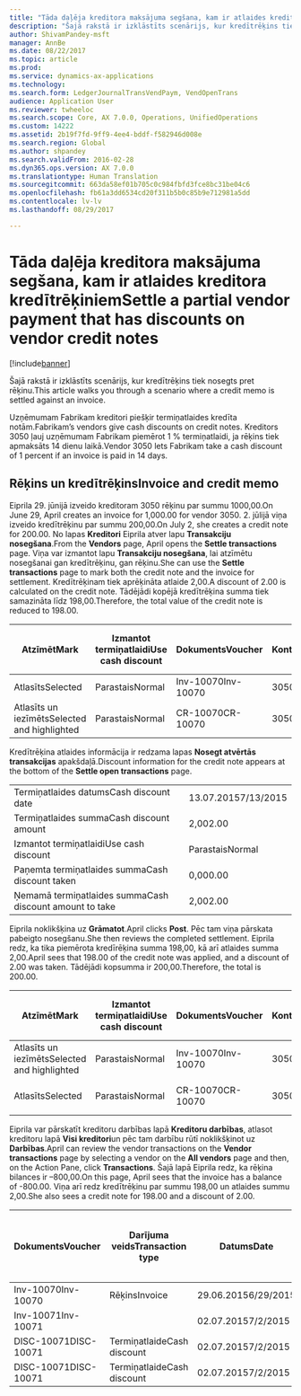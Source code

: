 ```yaml
---
title: "Tāda daļēja kreditora maksājuma segšana, kam ir atlaides kreditora kredītrēķiniem"
description: "Šajā rakstā ir izklāstīts scenārijs, kur kredītrēķins tiek nosegts pret rēķinu."
author: ShivamPandey-msft
manager: AnnBe
ms.date: 08/22/2017
ms.topic: article
ms.prod: 
ms.service: dynamics-ax-applications
ms.technology: 
ms.search.form: LedgerJournalTransVendPaym, VendOpenTrans
audience: Application User
ms.reviewer: twheeloc
ms.search.scope: Core, AX 7.0.0, Operations, UnifiedOperations
ms.custom: 14222
ms.assetid: 2b19f7fd-9ff9-4ee4-bddf-f582946d008e
ms.search.region: Global
ms.author: shpandey
ms.search.validFrom: 2016-02-28
ms.dyn365.ops.version: AX 7.0.0
ms.translationtype: Human Translation
ms.sourcegitcommit: 663da58ef01b705c0c984fbfd3fce8bc31be04c6
ms.openlocfilehash: fb61a3dd6534cd20f311b5b0c85b9e712981a5dd
ms.contentlocale: lv-lv
ms.lasthandoff: 08/29/2017

---
```


# <a name="settle-a-partial-vendor-payment-that-has-discounts-on-vendor-credit-notes"></a><span data-ttu-id="43b87-103">Tāda daļēja kreditora maksājuma segšana, kam ir atlaides kreditora kredītrēķiniem</span><span class="sxs-lookup"><span data-stu-id="43b87-103">Settle a partial vendor payment that has discounts on vendor credit notes</span></span>

[!include[banner](../includes/banner.md)]


<span data-ttu-id="43b87-104">Šajā rakstā ir izklāstīts scenārijs, kur kredītrēķins tiek nosegts pret rēķinu.</span><span class="sxs-lookup"><span data-stu-id="43b87-104">This article walks you through a scenario where a credit memo is settled against an invoice.</span></span>

<span data-ttu-id="43b87-105">Uzņēmumam Fabrikam kreditori piešķir termiņatlaides kredīta notām.</span><span class="sxs-lookup"><span data-stu-id="43b87-105">Fabrikam’s vendors give cash discounts on credit notes.</span></span> <span data-ttu-id="43b87-106">Kreditors 3050 ļauj uzņēmumam Fabrikam piemērot 1 % termiņatlaidi, ja rēķins tiek apmaksāts 14 dienu laikā.</span><span class="sxs-lookup"><span data-stu-id="43b87-106">Vendor 3050 lets Fabrikam take a cash discount of 1 percent if an invoice is paid in 14 days.</span></span>

## <a name="invoice-and-credit-memo"></a><span data-ttu-id="43b87-107">Rēķins un kredītrēķins</span><span class="sxs-lookup"><span data-stu-id="43b87-107">Invoice and credit memo</span></span>
<span data-ttu-id="43b87-108">Eiprila 29. jūnijā izveido kreditoram 3050 rēķinu par summu 1000,00.</span><span class="sxs-lookup"><span data-stu-id="43b87-108">On June 29, April creates an invoice for 1,000.00 for vendor 3050.</span></span> <span data-ttu-id="43b87-109">2. jūlijā viņa izveido kredītrēķinu par summu 200,00.</span><span class="sxs-lookup"><span data-stu-id="43b87-109">On July 2, she creates a credit note for 200.00.</span></span> <span data-ttu-id="43b87-110">No lapas **Kreditori** Eiprila atver lapu **Transakciju nosegšana**.</span><span class="sxs-lookup"><span data-stu-id="43b87-110">From the **Vendors** page, April opens the **Settle transactions** page.</span></span> <span data-ttu-id="43b87-111">Viņa var izmantot lapu **Transakciju nosegšana**, lai atzīmētu nosegšanai gan kredītrēķinu, gan rēķinu.</span><span class="sxs-lookup"><span data-stu-id="43b87-111">She can use the **Settle transactions** page to mark both the credit note and the invoice for settlement.</span></span> <span data-ttu-id="43b87-112">Kredītrēķinam tiek aprēķināta atlaide 2,00.</span><span class="sxs-lookup"><span data-stu-id="43b87-112">A discount of 2.00 is calculated on the credit note.</span></span> <span data-ttu-id="43b87-113">Tādējādi kopējā kredītrēķina summa tiek samazināta līdz 198,00.</span><span class="sxs-lookup"><span data-stu-id="43b87-113">Therefore, the total value of the credit note is reduced to 198.00.</span></span>

| <span data-ttu-id="43b87-114">Atzīmēt</span><span class="sxs-lookup"><span data-stu-id="43b87-114">Mark</span></span>                     | <span data-ttu-id="43b87-115">Izmantot termiņatlaidi</span><span class="sxs-lookup"><span data-stu-id="43b87-115">Use cash discount</span></span> | <span data-ttu-id="43b87-116">Dokuments</span><span class="sxs-lookup"><span data-stu-id="43b87-116">Voucher</span></span>   | <span data-ttu-id="43b87-117">Konts</span><span class="sxs-lookup"><span data-stu-id="43b87-117">Account</span></span> | <span data-ttu-id="43b87-118">Datums</span><span class="sxs-lookup"><span data-stu-id="43b87-118">Date</span></span>      | <span data-ttu-id="43b87-119">Izpildes datums</span><span class="sxs-lookup"><span data-stu-id="43b87-119">Due date</span></span>  | <span data-ttu-id="43b87-120">Rēķins</span><span class="sxs-lookup"><span data-stu-id="43b87-120">Invoice</span></span> | <span data-ttu-id="43b87-121">Summa darījuma valūtā</span><span class="sxs-lookup"><span data-stu-id="43b87-121">Amount in transaction currency</span></span> | <span data-ttu-id="43b87-122">Valūta</span><span class="sxs-lookup"><span data-stu-id="43b87-122">Currency</span></span> | <span data-ttu-id="43b87-123">Nosedzamā summa</span><span class="sxs-lookup"><span data-stu-id="43b87-123">Amount to settle</span></span> |
|--------------------------|-------------------|-----------|---------|-----------|-----------|---------|--------------------------------|----------|------------------|
| <span data-ttu-id="43b87-124">Atlasīts</span><span class="sxs-lookup"><span data-stu-id="43b87-124">Selected</span></span>                 | <span data-ttu-id="43b87-125">Parastais</span><span class="sxs-lookup"><span data-stu-id="43b87-125">Normal</span></span>            | <span data-ttu-id="43b87-126">Inv-10070</span><span class="sxs-lookup"><span data-stu-id="43b87-126">Inv-10070</span></span> | <span data-ttu-id="43b87-127">3050</span><span class="sxs-lookup"><span data-stu-id="43b87-127">3050</span></span>    | <span data-ttu-id="43b87-128">29.06.2015</span><span class="sxs-lookup"><span data-stu-id="43b87-128">6/29/2015</span></span> | <span data-ttu-id="43b87-129">29.07.2015</span><span class="sxs-lookup"><span data-stu-id="43b87-129">7/29/2015</span></span> | <span data-ttu-id="43b87-130">10070</span><span class="sxs-lookup"><span data-stu-id="43b87-130">10070</span></span>   | <span data-ttu-id="43b87-131">–1000,00</span><span class="sxs-lookup"><span data-stu-id="43b87-131">-1,000.00</span></span>                      | <span data-ttu-id="43b87-132">USD</span><span class="sxs-lookup"><span data-stu-id="43b87-132">USD</span></span>      | <span data-ttu-id="43b87-133">–990,00</span><span class="sxs-lookup"><span data-stu-id="43b87-133">-990.00</span></span>          |
| <span data-ttu-id="43b87-134">Atlasīts un iezīmēts</span><span class="sxs-lookup"><span data-stu-id="43b87-134">Selected and highlighted</span></span> | <span data-ttu-id="43b87-135">Parastais</span><span class="sxs-lookup"><span data-stu-id="43b87-135">Normal</span></span>            | <span data-ttu-id="43b87-136">CR-10070</span><span class="sxs-lookup"><span data-stu-id="43b87-136">CR-10070</span></span>  | <span data-ttu-id="43b87-137">3050</span><span class="sxs-lookup"><span data-stu-id="43b87-137">3050</span></span>    | <span data-ttu-id="43b87-138">02.07.2015</span><span class="sxs-lookup"><span data-stu-id="43b87-138">7/2/2015</span></span>  | <span data-ttu-id="43b87-139">29.07.2015</span><span class="sxs-lookup"><span data-stu-id="43b87-139">7/29/2015</span></span> |         | <span data-ttu-id="43b87-140">200,00</span><span class="sxs-lookup"><span data-stu-id="43b87-140">200.00</span></span>                         | <span data-ttu-id="43b87-141">USD</span><span class="sxs-lookup"><span data-stu-id="43b87-141">USD</span></span>      | <span data-ttu-id="43b87-142">198,00</span><span class="sxs-lookup"><span data-stu-id="43b87-142">198.00</span></span>           |

<span data-ttu-id="43b87-143">Kredītrēķina atlaides informācija ir redzama lapas **Nosegt atvērtās transakcijas** apakšdaļā.</span><span class="sxs-lookup"><span data-stu-id="43b87-143">Discount information for the credit note appears at the bottom of the **Settle open transactions** page.</span></span>

|                              |           |
|------------------------------|-----------|
| <span data-ttu-id="43b87-144">Termiņatlaides datums</span><span class="sxs-lookup"><span data-stu-id="43b87-144">Cash discount date</span></span>           | <span data-ttu-id="43b87-145">13.07.2015</span><span class="sxs-lookup"><span data-stu-id="43b87-145">7/13/2015</span></span> |
| <span data-ttu-id="43b87-146">Termiņatlaides summa</span><span class="sxs-lookup"><span data-stu-id="43b87-146">Cash discount amount</span></span>         | <span data-ttu-id="43b87-147">2,00</span><span class="sxs-lookup"><span data-stu-id="43b87-147">2.00</span></span>      |
| <span data-ttu-id="43b87-148">Izmantot termiņatlaidi</span><span class="sxs-lookup"><span data-stu-id="43b87-148">Use cash discount</span></span>            | <span data-ttu-id="43b87-149">Parastais</span><span class="sxs-lookup"><span data-stu-id="43b87-149">Normal</span></span>    |
| <span data-ttu-id="43b87-150">Paņemta termiņatlaides summa</span><span class="sxs-lookup"><span data-stu-id="43b87-150">Cash discount taken</span></span>          | <span data-ttu-id="43b87-151">0,00</span><span class="sxs-lookup"><span data-stu-id="43b87-151">0.00</span></span>      |
| <span data-ttu-id="43b87-152">Ņemamā termiņatlaides summa</span><span class="sxs-lookup"><span data-stu-id="43b87-152">Cash discount amount to take</span></span> | <span data-ttu-id="43b87-153">2,00</span><span class="sxs-lookup"><span data-stu-id="43b87-153">2.00</span></span>      |

<span data-ttu-id="43b87-154">Eiprila noklikšķina uz **Grāmatot**.</span><span class="sxs-lookup"><span data-stu-id="43b87-154">April clicks **Post**.</span></span> <span data-ttu-id="43b87-155">Pēc tam viņa pārskata pabeigto nosegšanu.</span><span class="sxs-lookup"><span data-stu-id="43b87-155">She then reviews the completed settlement.</span></span> <span data-ttu-id="43b87-156">Eiprila redz, ka tika piemērota kredīrēķina summa 198,00, kā arī atlaides summa 2,00.</span><span class="sxs-lookup"><span data-stu-id="43b87-156">April sees that 198.00 of the credit note was applied, and a discount of 2.00 was taken.</span></span> <span data-ttu-id="43b87-157">Tādējādi kopsumma ir 200,00.</span><span class="sxs-lookup"><span data-stu-id="43b87-157">Therefore, the total is 200.00.</span></span>

| <span data-ttu-id="43b87-158">Atzīmēt</span><span class="sxs-lookup"><span data-stu-id="43b87-158">Mark</span></span>                     | <span data-ttu-id="43b87-159">Izmantot termiņatlaidi</span><span class="sxs-lookup"><span data-stu-id="43b87-159">Use cash discount</span></span> | <span data-ttu-id="43b87-160">Dokuments</span><span class="sxs-lookup"><span data-stu-id="43b87-160">Voucher</span></span>   | <span data-ttu-id="43b87-161">Konts</span><span class="sxs-lookup"><span data-stu-id="43b87-161">Account</span></span> | <span data-ttu-id="43b87-162">Datums</span><span class="sxs-lookup"><span data-stu-id="43b87-162">Date</span></span>      | <span data-ttu-id="43b87-163">Izpildes datums</span><span class="sxs-lookup"><span data-stu-id="43b87-163">Due date</span></span>  | <span data-ttu-id="43b87-164">Rēķins</span><span class="sxs-lookup"><span data-stu-id="43b87-164">Invoice</span></span>  | <span data-ttu-id="43b87-165">Summa darījuma valūtā</span><span class="sxs-lookup"><span data-stu-id="43b87-165">Amount in transaction currency</span></span> | <span data-ttu-id="43b87-166">Valūta</span><span class="sxs-lookup"><span data-stu-id="43b87-166">Currency</span></span> | <span data-ttu-id="43b87-167">Nosedzamā summa</span><span class="sxs-lookup"><span data-stu-id="43b87-167">Amount to settle</span></span> |
|--------------------------|-------------------|-----------|---------|-----------|-----------|----------|--------------------------------|----------|------------------|
| <span data-ttu-id="43b87-168">Atlasīts un iezīmēts</span><span class="sxs-lookup"><span data-stu-id="43b87-168">Selected and highlighted</span></span> | <span data-ttu-id="43b87-169">Parastais</span><span class="sxs-lookup"><span data-stu-id="43b87-169">Normal</span></span>            | <span data-ttu-id="43b87-170">Inv-10070</span><span class="sxs-lookup"><span data-stu-id="43b87-170">Inv-10070</span></span> | <span data-ttu-id="43b87-171">3050</span><span class="sxs-lookup"><span data-stu-id="43b87-171">3050</span></span>    | <span data-ttu-id="43b87-172">29.06.2015</span><span class="sxs-lookup"><span data-stu-id="43b87-172">6/29/2015</span></span> | <span data-ttu-id="43b87-173">29.07.2015</span><span class="sxs-lookup"><span data-stu-id="43b87-173">7/29/2015</span></span> | <span data-ttu-id="43b87-174">10070</span><span class="sxs-lookup"><span data-stu-id="43b87-174">10070</span></span>    | <span data-ttu-id="43b87-175">–1000,00</span><span class="sxs-lookup"><span data-stu-id="43b87-175">-1,000.00</span></span>                      | <span data-ttu-id="43b87-176">USD</span><span class="sxs-lookup"><span data-stu-id="43b87-176">USD</span></span>      | <span data-ttu-id="43b87-177">–200,00</span><span class="sxs-lookup"><span data-stu-id="43b87-177">-200.00</span></span>          |
| <span data-ttu-id="43b87-178">Atlasīts</span><span class="sxs-lookup"><span data-stu-id="43b87-178">Selected</span></span>                 | <span data-ttu-id="43b87-179">Parastais</span><span class="sxs-lookup"><span data-stu-id="43b87-179">Normal</span></span>            | <span data-ttu-id="43b87-180">CR-10070</span><span class="sxs-lookup"><span data-stu-id="43b87-180">CR-10070</span></span>  | <span data-ttu-id="43b87-181">3050</span><span class="sxs-lookup"><span data-stu-id="43b87-181">3050</span></span>    | <span data-ttu-id="43b87-182">02.07.2015</span><span class="sxs-lookup"><span data-stu-id="43b87-182">7/2/2015</span></span>  | <span data-ttu-id="43b87-183">29.07.2015</span><span class="sxs-lookup"><span data-stu-id="43b87-183">7/29/2015</span></span> | <span data-ttu-id="43b87-184">CR-10070</span><span class="sxs-lookup"><span data-stu-id="43b87-184">CR-10070</span></span> | <span data-ttu-id="43b87-185">200,00</span><span class="sxs-lookup"><span data-stu-id="43b87-185">200.00</span></span>                         | <span data-ttu-id="43b87-186">USD</span><span class="sxs-lookup"><span data-stu-id="43b87-186">USD</span></span>      | <span data-ttu-id="43b87-187">198,00</span><span class="sxs-lookup"><span data-stu-id="43b87-187">198.00</span></span>           |

<span data-ttu-id="43b87-188">Eiprila var pārskatīt kreditoru darbības lapā **Kreditoru darbības**, atlasot kreditoru lapā **Visi kreditori**un pēc tam darbību rūtī noklikšķinot uz **Darbības**.</span><span class="sxs-lookup"><span data-stu-id="43b87-188">April can review the vendor transactions on the **Vendor transactions** page by selecting a vendor on the **All vendors** page and then, on the Action Pane, click **Transactions**.</span></span> <span data-ttu-id="43b87-189">Šajā lapā Eiprila redz, ka rēķina bilances ir –800,00.</span><span class="sxs-lookup"><span data-stu-id="43b87-189">On this page, April sees that the invoice has a balance of -800.00.</span></span> <span data-ttu-id="43b87-190">Viņa arī redz kredītrēķinu par summu 198,00 un atlaides summu 2,00.</span><span class="sxs-lookup"><span data-stu-id="43b87-190">She also sees a credit note for 198.00 and a discount of 2.00.</span></span>

| <span data-ttu-id="43b87-191">Dokuments</span><span class="sxs-lookup"><span data-stu-id="43b87-191">Voucher</span></span>    | <span data-ttu-id="43b87-192">Darījuma veids</span><span class="sxs-lookup"><span data-stu-id="43b87-192">Transaction type</span></span> | <span data-ttu-id="43b87-193">Datums</span><span class="sxs-lookup"><span data-stu-id="43b87-193">Date</span></span>      | <span data-ttu-id="43b87-194">Rēķins</span><span class="sxs-lookup"><span data-stu-id="43b87-194">Invoice</span></span> | <span data-ttu-id="43b87-195">Summa transakcijas valūtas debetā</span><span class="sxs-lookup"><span data-stu-id="43b87-195">Amount in transaction currency debit</span></span> | <span data-ttu-id="43b87-196">Summa transakcijas valūtas kredītā</span><span class="sxs-lookup"><span data-stu-id="43b87-196">Amount in transaction currency credit</span></span> | <span data-ttu-id="43b87-197">Bilance</span><span class="sxs-lookup"><span data-stu-id="43b87-197">Balance</span></span> | <span data-ttu-id="43b87-198">Valūta</span><span class="sxs-lookup"><span data-stu-id="43b87-198">Currency</span></span> |
|------------|------------------|-----------|---------|--------------------------------------|---------------------------------------|---------|----------|
| <span data-ttu-id="43b87-199">Inv-10070</span><span class="sxs-lookup"><span data-stu-id="43b87-199">Inv-10070</span></span>  | <span data-ttu-id="43b87-200">Rēķins</span><span class="sxs-lookup"><span data-stu-id="43b87-200">Invoice</span></span>          | <span data-ttu-id="43b87-201">29.06.2015</span><span class="sxs-lookup"><span data-stu-id="43b87-201">6/29/2015</span></span> | <span data-ttu-id="43b87-202">10070</span><span class="sxs-lookup"><span data-stu-id="43b87-202">10070</span></span>   |                                      | <span data-ttu-id="43b87-203">1000,00</span><span class="sxs-lookup"><span data-stu-id="43b87-203">1,000.00</span></span>                              | <span data-ttu-id="43b87-204">–800,00</span><span class="sxs-lookup"><span data-stu-id="43b87-204">-800.00</span></span> | <span data-ttu-id="43b87-205">USD</span><span class="sxs-lookup"><span data-stu-id="43b87-205">USD</span></span>      |
| <span data-ttu-id="43b87-206">Inv-10071</span><span class="sxs-lookup"><span data-stu-id="43b87-206">Inv-10071</span></span>  |                  | <span data-ttu-id="43b87-207">02.07.2015</span><span class="sxs-lookup"><span data-stu-id="43b87-207">7/2/2015</span></span>  | <span data-ttu-id="43b87-208">CR10071</span><span class="sxs-lookup"><span data-stu-id="43b87-208">CR10071</span></span> | <span data-ttu-id="43b87-209">200,00</span><span class="sxs-lookup"><span data-stu-id="43b87-209">200.00</span></span>                               |                                       | <span data-ttu-id="43b87-210">0,00</span><span class="sxs-lookup"><span data-stu-id="43b87-210">0.00</span></span>    | <span data-ttu-id="43b87-211">USD</span><span class="sxs-lookup"><span data-stu-id="43b87-211">USD</span></span>      |
| <span data-ttu-id="43b87-212">DISC-10071</span><span class="sxs-lookup"><span data-stu-id="43b87-212">DISC-10071</span></span> |  <span data-ttu-id="43b87-213">Termiņatlaide</span><span class="sxs-lookup"><span data-stu-id="43b87-213">Cash discount</span></span>   | <span data-ttu-id="43b87-214">02.07.2015</span><span class="sxs-lookup"><span data-stu-id="43b87-214">7/2/2015</span></span>  |         | <span data-ttu-id="43b87-215">2,00</span><span class="sxs-lookup"><span data-stu-id="43b87-215">2.00</span></span>                                 |                                       | <span data-ttu-id="43b87-216">0,00</span><span class="sxs-lookup"><span data-stu-id="43b87-216">0.00</span></span>    | <span data-ttu-id="43b87-217">USD</span><span class="sxs-lookup"><span data-stu-id="43b87-217">USD</span></span>      |
| <span data-ttu-id="43b87-218">DISC-10071</span><span class="sxs-lookup"><span data-stu-id="43b87-218">DISC-10071</span></span> |  <span data-ttu-id="43b87-219">Termiņatlaide</span><span class="sxs-lookup"><span data-stu-id="43b87-219">Cash discount</span></span>   | <span data-ttu-id="43b87-220">02.07.2015</span><span class="sxs-lookup"><span data-stu-id="43b87-220">7/2/2015</span></span>  |         |                                      | <span data-ttu-id="43b87-221">2,00</span><span class="sxs-lookup"><span data-stu-id="43b87-221">2.00</span></span>                                  | <span data-ttu-id="43b87-222">0,00</span><span class="sxs-lookup"><span data-stu-id="43b87-222">0.00</span></span>    | <span data-ttu-id="43b87-223">USD</span><span class="sxs-lookup"><span data-stu-id="43b87-223">USD</span></span>      |






